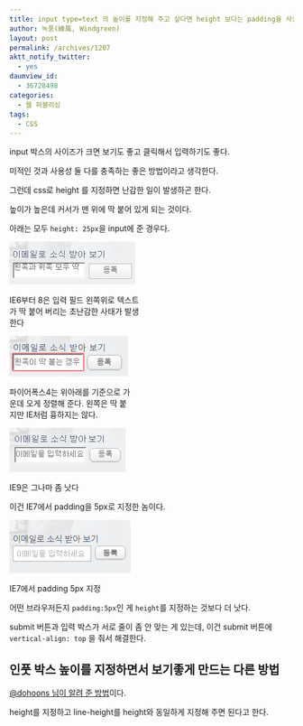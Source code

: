 ```yaml
---
title: input type=text 의 높이를 지정해 주고 싶다면 height 보다는 padding을 사용하라
author: 녹풍(綠風, Windgreen)
layout: post
permalink: /archives/1207
aktt_notify_twitter:
  - yes
daumview_id:
  - 36728498
categories:
  - 웹 퍼블리싱
tags:
  - CSS
---
```

input 박스의 사이즈가 크면 보기도 좋고 클릭해서 입력하기도 좋다.

미적인 것과 사용성 둘 다를 충족하는 좋은 방법이라고 생각한다.

그런데 css로 height 를 지정하면 난감한 일이 발생하곤 한다.

높이가 높은데 커서가 맨 위에 딱 붙어 있게 되는 것이다.

아래는 모두 `height: 25px`을 input에 준 경우다.<span style="text-align: center;"> </span>

<div style="width: 233px" class="wp-caption aligncenter">
  <img class=" " src="/uploads/legacy/input-text/ie6-8%EC%9D%80%20%EC%99%BC%EC%AA%BD%EC%9C%84%EC%AA%BD%EC%9D%84%20%EB%94%B1%20%EB%B6%99%EC%9D%B8%EB%8B%A4.png" alt="" width="223" height="76" /><p class="wp-caption-text">
    IE6부터 8은 입력 필드 왼쪽위로 텍스트가 딱 붙어 버리는 초난감한 사태가 발생한다
  </p>
</div>

<div style="width: 220px" class="wp-caption aligncenter">
  <img class=" " src="/uploads/legacy/input-text/%ED%8C%8C%EC%9D%B4%EC%96%B4%ED%8F%AD%EC%8A%A4%20input%EC%9D%80%20%EA%B8%80%EC%9E%90%EB%A5%BC%20%EC%9C%84%EC%95%84%EB%9E%98%20%EA%B0%80%EC%9A%B4%EB%8D%B0%EB%A1%9C%20%EC%A0%95%EB%A0%AC%ED%95%B4%20%EC%A4%80%EB%8B%A4.png" alt="" width="210" height="72" /><p class="wp-caption-text">
    파이어폭스4는 위아래를 기준으로 가운데 오게 정렬해 준다. 왼쪽은 딱 붙지만 IE처럼 흉하지는 않다.
  </p>
</div>

<div style="width: 216px" class="wp-caption aligncenter">
  <img class=" " src="/uploads/legacy/input-text/ie9%EC%9D%80%20%EA%B7%B8%EB%82%98%EB%A7%88%20%EC%A2%80%20%EB%82%AB%EB%8B%A4.png" alt="" width="206" height="78" /><p class="wp-caption-text">
    IE9은 그나마 좀 낫다
  </p>
</div>

이건 IE7에서 padding을 5px로 지정한 놈이다.

<div style="width: 225px" class="wp-caption aligncenter">
  <img src="/uploads/legacy/input-text/padding-5px.jpg" alt="" width="215" height="94" /><p class="wp-caption-text">
    IE7에서 padding 5px 지정
  </p>
</div>

어떤 브라우저든지 `padding:5px`인 게 `height`를 지정하는 것보다 더 낫다.

submit 버튼과 입력 박스가 서로 줄이 좀 안 맞는 게 있는데, 이건 submit 버튼에 `vertical-align: top` 을 줘서 해결한다.

## 인풋 박스 높이를 지정하면서 보기좋게 만드는 다른 방법

[@dohoons 님이 알려 준 방법][1]이다.

height를 지정하고 line-height를 height와 동일하게 지정해 주면 된다고 한다.

 [1]: https://twitter.com/dohoons/status/66049468788768768